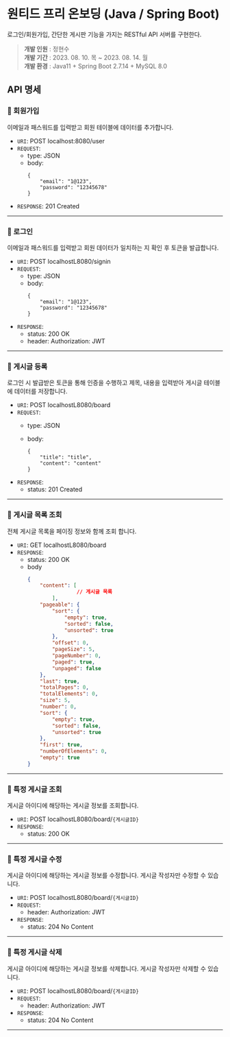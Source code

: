 # 원티드 프리 온보딩 (Java / Spring Boot)
로그인/회원가입, 간단한 게시판 기능을 가지는 RESTful API 서버를 구현한다.

> **개발 인원** : 정현수 <br />
> **개발 기간** : 2023. 08. 10. 목 ~ 2023. 08. 14. 월 <br />
> **개발 환경** : Java11 + Spring Boot 2.7.14 + MySQL 8.0


## API 명세

### 🔷 회원가입
이메일과 패스워드를 입력받고 회원 테이블에 데이터를 추가합니다.
- `URI`: POST localhost:8080/user
- `REQUEST`: 
  - type: JSON
  - body:
    ```
    {
        "email": "1@123",
        "password": "12345678"
    }
    ```
- `RESPONSE`: 201 Created
<hr>

### 🔷 로그인
이메일과 패스워드를 입력받고 회원 데이터가 일치하는 지 확인 후 토큰을 발급합니다.
- `URI`: POST localhostL8080/signin
- `REQUEST`:
  - type: JSON
  - body:
    ```
    {
        "email": "1@123",
        "password": "12345678"
    }
    ```
- `RESPONSE`: 
  - status: 200 OK
  - header: Authorization: JWT
<hr>

### 🔷 게시글 등록
로그인 시 발급받은 토큰을 통해 인증을 수행하고 제목, 내용을 입력받아 게시글 테이블에 데이터를 저장합니다.
- `URI`: POST localhostL8080/board
- `REQUEST`:
  - type: JSON
  - body:
    
    ```
    {
        "title": "title",
        "content": "content"
    }
    ```
- `RESPONSE`: 
  - status: 201 Created
<hr>

### 🔷 게시글 목록 조회
전체 게시글 목록을 페이징 정보와 함께 조회 합니다. 
- `URI`: GET localhostL8080/board
- `RESPONSE`: 
  - status: 200 OK
  - body
    ```json
    {
        "content": [
    				// 게시글 목록
    		],
        "pageable": {
            "sort": {
                "empty": true,
                "sorted": false,
                "unsorted": true
            },
            "offset": 0,
            "pageSize": 5,
            "pageNumber": 0,
            "paged": true,
            "unpaged": false
        },
        "last": true,
        "totalPages": 0,
        "totalElements": 0,
        "size": 5,
        "number": 0,
        "sort": {
            "empty": true,
            "sorted": false,
            "unsorted": true
        },
        "first": true,
        "numberOfElements": 0,
        "empty": true
    }
    ```
<hr>

### 🔷 특정 게시글 조회
게시글 아이디에 해당하는 게시글 정보를 조회합니다.
- `URI`: POST localhostL8080/board/`{게시글ID}`
- `RESPONSE`: 
  - status: 200 OK
<hr>

### 🔷 특정 게시글 수정
게시글 아이디에 해당하는 게시글 정보를 수정합니다. 게시글 작성자만 수정할 수 있습니다.
- `URI`: POST localhostL8080/board/`{게시글ID}`
- `REQUEST`:
  - header: Authorization: JWT
- `RESPONSE`: 
  - status: 204 No Content
<hr>

### 🔷 특정 게시글 삭제
게시글 아이디에 해당하는 게시글 정보를 삭제합니다. 게시글 작성자만 삭제할 수 있습니다.
- `URI`: POST localhostL8080/board/`{게시글ID}`
- `REQUEST`:
  - header: Authorization: JWT
- `RESPONSE`: 
  - status: 204 No Content
<hr>
